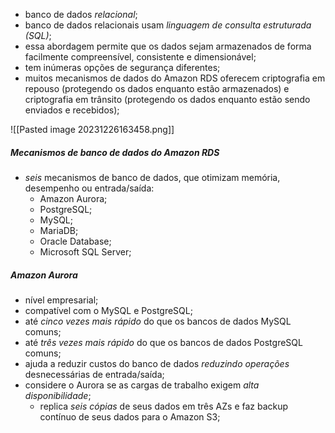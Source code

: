 
- banco de dados *relacional*;
- banco de dados relacionais usam *linguagem de consulta estruturada (SQL)*;
- essa abordagem permite que os dados sejam armazenados de forma facilmente compreensível, consistente e dimensionável;
- tem inúmeras opções de segurança diferentes;
- muitos mecanismos de dados do Amazon RDS oferecem criptografia em repouso (protegendo os dados enquanto estão armazenados) e criptografia em trânsito (protegendo os dados enquanto estão sendo enviados e recebidos);

![[Pasted image 20231226163458.png]]

##### Mecanismos de banco de dados do Amazon RDS

- *seis* mecanismos de banco de dados, que otimizam memória, desempenho ou entrada/saída:
	- Amazon Aurora;
	- PostgreSQL;
	- MySQL;
	- MariaDB;
	- Oracle Database;
	- Microsoft SQL Server;

##### Amazon Aurora

- nível empresarial;
- compatível com o MySQL e PostgreSQL;
- até *cinco vezes mais rápido* do que os bancos de dados MySQL comuns;
- até *três vezes mais rápido* do que os bancos de dados PostgreSQL comuns;
- ajuda a reduzir custos do banco de dados *reduzindo operações* desnecessárias de entrada/saída;
- considere o Aurora se as cargas de trabalho exigem *alta disponibilidade*;
	- replica *seis cópias* de seus dados em três AZs e faz backup contínuo de seus dados para o Amazon S3;

